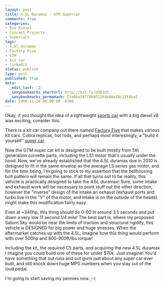 ```yaml
---
layout: post
title: 4.5L Duramax - GTM Supercar
comments: true
categories:
- Bio Diesel
- Concept Projects
- Supercars
tags:
- 4.5l duramax
- Factory Five
- GTM
- kit car
- linkedin
status: publish
type: post
published: true
meta:
  _edit_last: '1'
  _sexybookmarks_shortUrl: http://bit.ly/d9DJU5
  _sexybookmarks_permaHash: 5fe6baf8ff8b951264b00a58c13f4ba5
date: 2008-11-18 00:00:00 -0700
---
```

Okay, if you thought the idea of a lightweight <a href="{{ root_url }}/2008/11/03/45l-duramax-saturn-sky/">sports car</a> with a big diesel v8 was exciting, consider this.

There is a kit car company out there named <a href="http://www.factoryfive.com/index.html">Factory Five</a> that makes various kit cars.  Cobra replicas, hot rods, and perhaps most interestingly, a "build it yourself" <a href="http://www.factoryfive.com/gtmhome.html">super car</a>.

Now the GTM super car kit is designed to be built mostly from 5th generation corvette parts, including the LS1 motor that's usually under the hood.  Now, we've already established that the 4.5L duramax due in 2010 is designed to fit in the same envelop as the average LS series gas motor, and for the time being, I'm going to stick to my assertion that the bellhousing bolt pattern will remain the same.  If all that turns out to be reality, this vehicle is practically designed to take the 4.5L duramax!  Sure, some intake and exhaust work will be necessary to point stuff out the other direction, however the "inverse" design of the intake an exhaust (exhaust ports and turbo live in the "V" of the motor, and intake is on the outside of the heads) might make this modification fairly easy.

Even at ~340hp, this thing should do 0-60 in around 3.5 seconds and put down a very low 11 second 1/4 mile!  The best part is, where my proposed Saturn Sky would be near the limits of traction and structural rigidity, this vehicle is DESIGNED for big power and huge stresses.  When the aftermarket catches up with the 4.5L, imagine how this thing would perform with over 500hp and 800-900ft/lbs torque!

Including the kit, the required C5 parts, and acquiring the new 4.5L duramax I imagine you could build one of these for under $70k.  Just imagine!  You'd have something that out runs and out guns just about any super car ever built, and still knock down huge MPG numbers when you stay out of the loud pedal.

I'm going to start saving my pennies now.  ;-)
